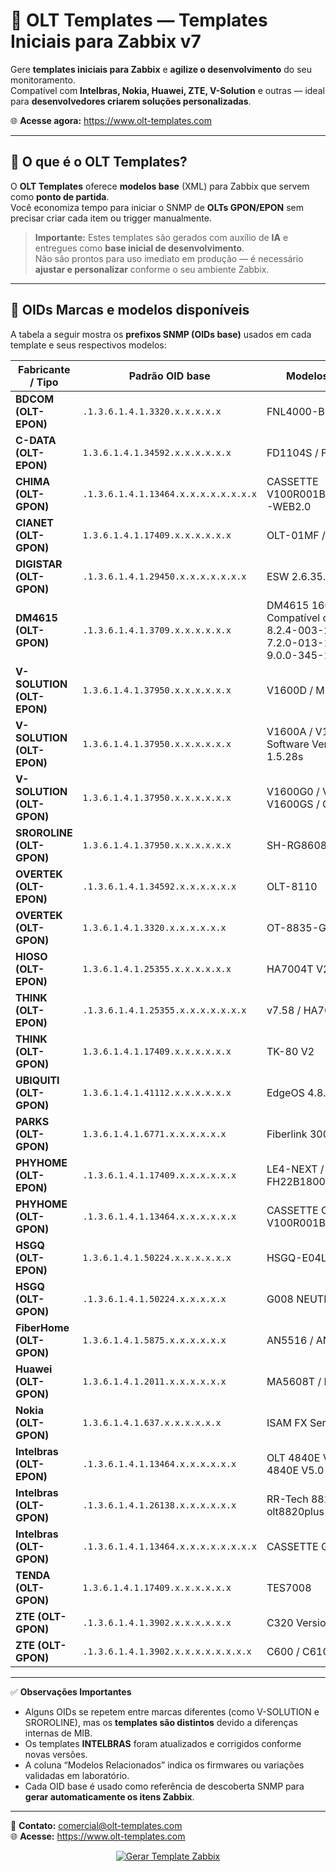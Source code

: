 # 🧩 OLT Templates — Templates Iniciais para Zabbix v7

Gere **templates iniciais para Zabbix** e **agilize o desenvolvimento** do seu monitoramento.  
Compatível com **Intelbras, Nokia, Huawei, ZTE, V-Solution** e outras — ideal para **desenvolvedores criarem soluções personalizadas**.

🌐 **Acesse agora:** https://www.olt-templates.com

---

## 🎯 O que é o OLT Templates?

O **OLT Templates** oferece **modelos base** (XML) para Zabbix que servem como **ponto de partida**.  
Você economiza tempo para iniciar o SNMP de **OLTs GPON/EPON** sem precisar criar cada item ou trigger manualmente.

> **Importante:** Estes templates são gerados com auxílio de **IA** e entregues como **base inicial de desenvolvimento**.  
> Não são prontos para uso imediato em produção — é necessário **ajustar e personalizar** conforme o seu ambiente Zabbix.

---

## 🔌 OIDs Marcas e modelos disponíveis

A tabela a seguir mostra os **prefixos SNMP (OIDs base)** usados em cada template e seus respectivos modelos:

| Fabricante / Tipo | Padrão OID base | Modelos Relacionados |
|-------------------|-----------------|----------------------|
| **BDCOM (OLT-EPON)** | `.1.3.6.1.4.1.3320.x.x.x.x.x` | FNL4000-BD |
| **C-DATA (OLT-EPON)** | `1.3.6.1.4.1.34592.x.x.x.x.x.x` | FD1104S / FD1108S |
| **CHIMA (OLT-GPON)** | `.1.3.6.1.4.1.13464.x.x.x.x.x.x.x.x` | CASSETTE V100R001B01D002P002SP1-WEB2.0 |
| **CIANET (OLT-GPON)** | `1.3.6.1.4.1.17409.x.x.x.x.x.x` | OLT-01MF / G8PS |
| **DIGISTAR (OLT-GPON)** | `.1.3.6.1.4.1.29450.x.x.x.x.x.x.x` | ESW 2.6.35.14-svn57811 |
| **DM4615 (OLT-GPON)** | `.1.3.6.1.4.1.3709.x.x.x.x.x.x` | DM4615 16GPON+4GT+4XS<br>Compatível com versões:<br>8.2.4-003-2-ge1a0e29dad<br>7.2.0-013-1-g1b8f1c9398<br>9.0.0-345-1-g479ba56c8a |
| **V-SOLUTION (OLT-EPON)** | `1.3.6.1.4.1.37950.x.x.x.x.x.x` | V1600D / MINI |
| **V-SOLUTION (OLT-EPON)** | `1.3.6.1.4.1.37950.x.x.x.x.x.x` | V1600A / V1600B OLT-0.3 e Software Version = OLT-1.5.28s |
| **V-SOLUTION (OLT-GPON)** | `1.3.6.1.4.1.37950.x.x.x.x.x.x` | V1600G0 / V1600G1 / V1600GS / G0B / G1B |
| **SROROLINE (OLT-GPON)** | `1.3.6.1.4.1.37950.x.x.x.x.x.x` | SH-RG8608-G8 |
| **OVERTEK (OLT-EPON)** | `.1.3.6.1.4.1.34592.x.x.x.x.x.x` | OLT-8110 |
| **OVERTEK (OLT-GPON)** | `1.3.6.1.4.1.3320.x.x.x.x.x.x` | OT-8835-GP / OT-8836-GP |
| **HIOSO (OLT-EPON)** | `1.3.6.1.4.1.25355.x.x.x.x.x.x` | HA7004T V2.2.57 |
| **THINK (OLT-EPON)** | `.1.3.6.1.4.1.25355.x.x.x.x.x.x.x` | v7.58 / HA7000 / TK7000 |
| **THINK (OLT-GPON)** | `1.3.6.1.4.1.17409.x.x.x.x.x.x` | TK-80 V2 |
| **UBIQUITI (OLT-GPON)** | `1.3.6.1.4.1.41112.x.x.x.x.x.x` | EdgeOS 4.8.0 |
| **PARKS (OLT-GPON)** | `1.3.6.1.4.1.6771.x.x.x.x.x.x` | Fiberlink 30024 / 30028 |
| **PHYHOME (OLT-EPON)** | `.1.3.6.1.4.1.17409.x.x.x.x.x.x` | LE4-NEXT / FHL104C / FH22B1800008 |
| **PHYHOME (OLT-GPON)** | `.1.3.6.1.4.1.13464.x.x.x.x.x.x` | CASSETTE OLT V100R001B01D002P009 |
| **HSGQ (OLT-EPON)** | `1.3.6.1.4.1.50224.x.x.x.x.x.x` | HSGQ-E04L G008 |
| **HSGQ (OLT-GPON)** | `.1.3.6.1.4.1.50224.x.x.x.x.x` | G008 NEUTRAL |
| **FiberHome (OLT-GPON)** | `1.3.6.1.4.1.5875.x.x.x.x.x.x` | AN5516 / AN6000 |
| **Huawei (OLT-GPON)** | `1.3.6.1.4.1.2011.x.x.x.x.x.x` | MA5608T / MA5680T |
| **Nokia (OLT-GPON)** | `1.3.6.1.4.1.637.x.x.x.x.x.x` | ISAM FX Series (R5.7 / R6.2) |
| **Intelbras (OLT-EPON)** | `.1.3.6.1.4.1.13464.x.x.x.x.x.x` | OLT 4840E V4.0 / EPON OLT 4840E V5.0 |
| **Intelbras (OLT-GPON)** | `.1.3.6.1.4.1.26138.x.x.x.x.x.x` | RR-Tech 8820i / 8820g / olt8820plus |
| **Intelbras (OLT-GPON)** | `.1.3.6.1.4.1.13464.x.x.x.x.x.x.x.x` | CASSETTE G16 |
| **TENDA (OLT-GPON)** | `1.3.6.1.4.1.17409.x.x.x.x.x.x` | TES7008 |
| **ZTE (OLT-GPON)** | `.1.3.6.1.4.1.3902.x.x.x.x.x.x` | C320 Version V2.1.0 |
| **ZTE (OLT-GPON)** | `.1.3.6.1.4.1.3902.x.x.x.x.x.x.x.x` | C600 / C610 ZXA10 V1.2.2 |

---

✅ **Observações Importantes**
- Alguns OIDs se repetem entre marcas diferentes (como V-SOLUTION e SROROLINE), mas os **templates são distintos** devido a diferenças internas de MIB.  
- Os templates **INTELBRAS** foram atualizados e corrigidos conforme novas versões.  
- A coluna “Modelos Relacionados” indica os firmwares ou variações validadas em laboratório.  
- Cada OID base é usado como referência de descoberta SNMP para **gerar automaticamente os itens Zabbix**.

---

📧 **Contato:** comercial@olt-templates.com  
🌐 **Acesse:** https://www.olt-templates.com

<p align="center">
  <a href="https://www.olt-templates.com" target="_blank">
    <img src="https://img.shields.io/badge/Gerar%20Template%20Zabbix-%E2%86%92-6C5CE7?style=for-the-badge" alt="Gerar Template Zabbix">
  </a>
</p>

